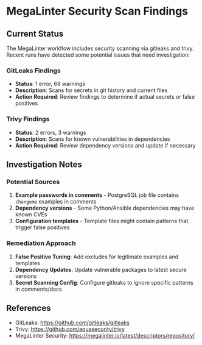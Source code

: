 # MegaLinter Security Scan Findings

## Current Status

The MegaLinter workflow includes security scanning via gitleaks and trivy. Recent runs have detected some potential issues that need investigation:

### GitLeaks Findings
- **Status**: 1 error, 68 warnings
- **Description**: Scans for secrets in git history and current files
- **Action Required**: Review findings to determine if actual secrets or false positives

### Trivy Findings  
- **Status**: 2 errors, 3 warnings
- **Description**: Scans for known vulnerabilities in dependencies
- **Action Required**: Review dependency versions and update if necessary

## Investigation Notes

### Potential Sources
1. **Example passwords in comments** - PostgreSQL job file contains `changeme` examples in comments
2. **Dependency versions** - Some Python/Ansible dependencies may have known CVEs
3. **Configuration templates** - Template files might contain patterns that trigger false positives

### Remediation Approach
1. **False Positive Tuning**: Add excludes for legitimate examples and templates
2. **Dependency Updates**: Update vulnerable packages to latest secure versions  
3. **Secret Scanning Config**: Configure gitleaks to ignore specific patterns in comments/docs

## References
- GitLeaks: https://github.com/gitleaks/gitleaks
- Trivy: https://github.com/aquasecurity/trivy
- MegaLinter Security: https://megalinter.io/latest/descriptors/repository/